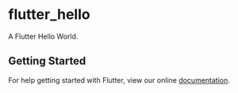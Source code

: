 # flutter_hello

A Flutter Hello World.

## Getting Started

For help getting started with Flutter, view our online
[documentation](https://flutter.io/).
